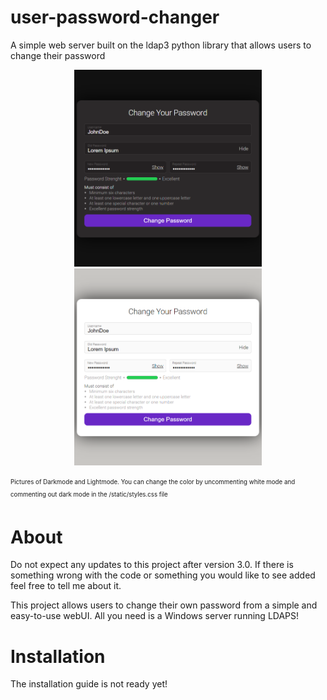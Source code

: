 # user-password-changer
A simple web server built on the ldap3 python library that allows users to change their password

<p align="center">
  <img src="/img/image-black.png" width="300"/>
  <img src="/img/image-white.png" width="300"/>
</p>
<sub><sup>Pictures of Darkmode and Lightmode. You can change the color by uncommenting white mode and commenting out dark mode in the /static/styles.css file</sup></sub>

# About
Do not expect any updates to this project after version 3.0.
If there is something wrong with the code or something you would like to see added feel free to tell me about it.

This project allows users to change their own password from a simple and easy-to-use webUI.
All you need is a Windows server running LDAPS!

# Installation
The installation guide is not ready yet!
